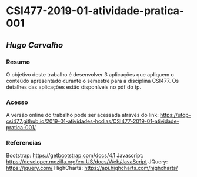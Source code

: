 # **CSI477-2019-01-atividade-pratica-001**
## *Hugo Carvalho*

### Resumo
O objetivo deste trabalho é desenvolver 3 aplicações que apliquem o conteúdo apresentado durante o semestre para 
a disciplina CSI477. Os detalhes das aplicações estão disponíveis no pdf do tp.

### Acesso
A versão online do trabalho pode ser acessada através do link: https://ufop-csi477.github.io/2019-01-atividades-hcdias/CSI477-2019-01-atividade-pratica-001/


### Referencias

Bootstrap: https://getbootstrap.com/docs/4.1
Javascript: https://developer.mozilla.org/en-US/docs/Web/JavaScript
JQuery: https://jquery.com/
HighCharts: https://api.highcharts.com/highcharts/
